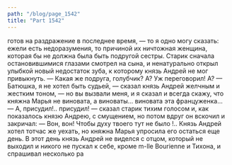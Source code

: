 ```yaml
---
path: "/blog/page_1542"
title: "Part 1542"
---
```


 готов на раздражение в последнее время, — то я одно могу сказать: ежели есть недоразумения, то причиной их ничтожная женщина, которая бы не должна была быть подругой сестры.
Старик сначала остановившимися глазами смотрел на сына, и ненатурально открыл улыбкой новый недостаток зуба, к которому князь Андрей не мог привыкнуть.
— Какая же подруга, голубчик? А? Уж переговорил! А?
— Батюшка, я не хотел быть судьей, — сказал князь Андрей желчным и жестким тоном, — но вы вызвали меня, и я сказал и всегда скажу, что княжна Марья не виновата, а виноваты... виновата эта француженка...
— А, присудил!.. присудил! — сказал старик тихим голосом и, как показалось князю Андрею, с смущением, но потом вдруг он вскочил и закричал: — Вон, вон! Чтобы духу твоего тут не было !..
Князь Андрей хотел тотчас же уехать, но княжна Марья упросила его остаться еще день. В этот день князь Андрей не виделся с отцом, который не выходил и никого не пускал к себе, кроме m-lle Bourienne и Тихона, и спрашивал несколько ра
